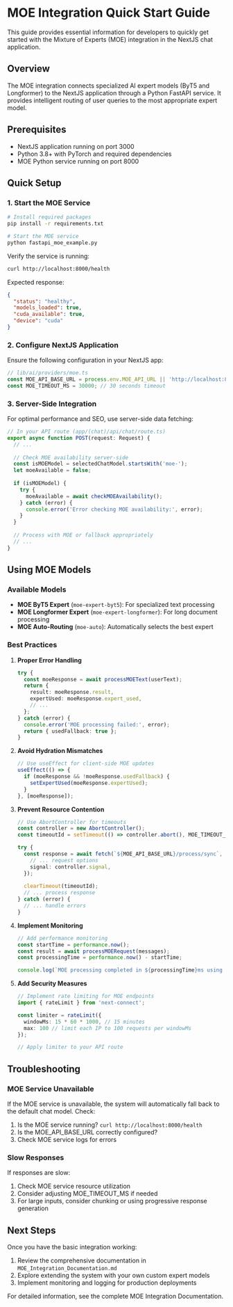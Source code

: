 # MOE Integration Quick Start Guide

This guide provides essential information for developers to quickly get started with the Mixture of Experts (MOE) integration in the NextJS chat application.

## Overview

The MOE integration connects specialized AI expert models (ByT5 and Longformer) to the NextJS application through a Python FastAPI service. It provides intelligent routing of user queries to the most appropriate expert model.

## Prerequisites

- NextJS application running on port 3000
- Python 3.8+ with PyTorch and required dependencies
- MOE Python service running on port 8000

## Quick Setup

### 1. Start the MOE Service

```bash
# Install required packages
pip install -r requirements.txt

# Start the MOE service
python fastapi_moe_example.py
```

Verify the service is running:
```bash
curl http://localhost:8000/health
```

Expected response:
```json
{
  "status": "healthy",
  "models_loaded": true,
  "cuda_available": true,
  "device": "cuda"
}
```

### 2. Configure NextJS Application

Ensure the following configuration in your NextJS app:

```typescript
// lib/ai/providers/moe.ts
const MOE_API_BASE_URL = process.env.MOE_API_URL || 'http://localhost:8000';
const MOE_TIMEOUT_MS = 30000; // 30 seconds timeout
```

### 3. Server-Side Integration

For optimal performance and SEO, use server-side data fetching:

```typescript
// In your API route (app/(chat)/api/chat/route.ts)
export async function POST(request: Request) {
  // ...
  
  // Check MOE availability server-side
  const isMOEModel = selectedChatModel.startsWith('moe-');
  let moeAvailable = false;
  
  if (isMOEModel) {
    try {
      moeAvailable = await checkMOEAvailability();
    } catch (error) {
      console.error('Error checking MOE availability:', error);
    }
  }
  
  // Process with MOE or fallback appropriately
  // ...
}
```

## Using MOE Models

### Available Models

- **MOE ByT5 Expert** (`moe-expert-byt5`): For specialized text processing
- **MOE Longformer Expert** (`moe-expert-longformer`): For long document processing
- **MOE Auto-Routing** (`moe-auto`): Automatically selects the best expert

### Best Practices

1. **Proper Error Handling**
   ```typescript
   try {
     const moeResponse = await processMOEText(userText);
     return {
       result: moeResponse.result,
       expertUsed: moeResponse.expert_used,
       // ...
     };
   } catch (error) {
     console.error('MOE processing failed:', error);
     return { usedFallback: true };
   }
   ```

2. **Avoid Hydration Mismatches**
   ```typescript
   // Use useEffect for client-side MOE updates
   useEffect(() => {
     if (moeResponse && !moeResponse.usedFallback) {
       setExpertUsed(moeResponse.expertUsed);
     }
   }, [moeResponse]);
   ```

3. **Prevent Resource Contention**
   ```typescript
   // Use AbortController for timeouts
   const controller = new AbortController();
   const timeoutId = setTimeout(() => controller.abort(), MOE_TIMEOUT_MS);
   
   try {
     const response = await fetch(`${MOE_API_BASE_URL}/process/sync`, {
       // ... request options
       signal: controller.signal,
     });
     
     clearTimeout(timeoutId);
     // ... process response
   } catch (error) {
     // ... handle errors
   }
   ```

4. **Implement Monitoring**
   ```typescript
   // Add performance monitoring
   const startTime = performance.now();
   const result = await processMOERequest(messages);
   const processingTime = performance.now() - startTime;
   
   console.log(`MOE processing completed in ${processingTime}ms using ${result.expertUsed}`);
   ```

5. **Add Security Measures**
   ```typescript
   // Implement rate limiting for MOE endpoints
   import { rateLimit } from 'next-connect';
   
   const limiter = rateLimit({
     windowMs: 15 * 60 * 1000, // 15 minutes
     max: 100 // limit each IP to 100 requests per windowMs
   });
   
   // Apply limiter to your API route
   ```

## Troubleshooting

### MOE Service Unavailable
If the MOE service is unavailable, the system will automatically fall back to the default chat model. Check:

1. Is the MOE service running? `curl http://localhost:8000/health`
2. Is the MOE_API_BASE_URL correctly configured?
3. Check MOE service logs for errors

### Slow Responses
If responses are slow:

1. Check MOE service resource utilization
2. Consider adjusting MOE_TIMEOUT_MS if needed
3. For large inputs, consider chunking or using progressive response generation

## Next Steps

Once you have the basic integration working:

1. Review the comprehensive documentation in `MOE_Integration_Documentation.md`
2. Explore extending the system with your own custom expert models
3. Implement monitoring and logging for production deployments

For detailed information, see the complete MOE Integration Documentation.